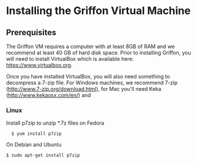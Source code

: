 # Installing the Griffon Virtual Machine

## Prerequisites
The Griffon VM requires a computer with at least 8GB of RAM and we recommend at least 40 GB of hard disk space.  Prior to installing Griffon, you will need to install VirtualBox which is available here: https://www.virtualbox.org.

Once you have installed VirtualBox, you will also need something to decompress a 7-zip file.  For Windows machines, we recommend 7-zip (http://www.7-zip.org/download.html), for Mac you'll need Keka (http://www.kekaosx.com/en/) and 

### Linux 
Install p7zip to unzip *.7z files on Fedora
```  
  $ yum install p7zip
```
On Debian and Ubuntu
```
$ sudo apt-get install p7zip
```

